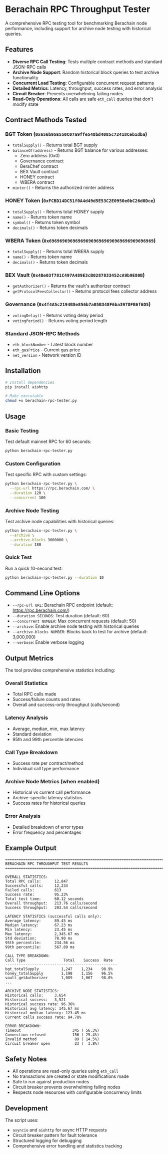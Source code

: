 # Berachain RPC Throughput Tester

A comprehensive RPC testing tool for benchmarking Berachain node performance, including support for archive node testing with historical queries.

## Features

- **Diverse RPC Call Testing**: Tests multiple contract methods and standard JSON-RPC calls
- **Archive Node Support**: Random historical block queries to test archive functionality
- **Concurrent Load Testing**: Configurable concurrent request patterns
- **Detailed Metrics**: Latency, throughput, success rates, and error analysis
- **Circuit Breaker**: Prevents overwhelming failing nodes
- **Read-Only Operations**: All calls are safe `eth_call` queries that don't modify state

## Contract Methods Tested

### BGT Token (`0x656b95E550C07a9ffe548bd4085c72418Ceb1dba`)
- `totalSupply()` - Returns total BGT supply
- `balanceOf(address)` - Returns BGT balance for various addresses:
  - Zero address (0x0)
  - Governance contract
  - BeraChef contract
  - BEX Vault contract
  - HONEY contract
  - WBERA contract
- `minter()` - Returns the authorized minter address

### HONEY Token (`0xFCBD14DC51f0A4d49d5E53C2E0950e0bC26d0Dce`)
- `totalSupply()` - Returns total HONEY supply
- `name()` - Returns token name
- `symbol()` - Returns token symbol
- `decimals()` - Returns token decimals

### WBERA Token (`0x6969696969696969696969696969696969696969`)
- `totalSupply()` - Returns total WBERA supply
- `name()` - Returns token name
- `decimals()` - Returns token decimals

### BEX Vault (`0x4Be03f781C497A489E3cB0287833452cA9b9E80B`)
- `getAuthorizer()` - Returns the vault's authorizer contract
- `getProtocolFeesCollector()` - Returns protocol fees collector address

### Governance (`0x4f4A5c2194B8e856b7a05B348F6ba3978FB6f6D5`)
- `votingDelay()` - Returns voting delay period
- `votingPeriod()` - Returns voting period length

### Standard JSON-RPC Methods
- `eth_blockNumber` - Latest block number
- `eth_gasPrice` - Current gas price
- `net_version` - Network version ID

## Installation

```bash
# Install dependencies
pip install aiohttp

# Make executable
chmod +x berachain-rpc-tester.py
```

## Usage

### Basic Testing

Test default mainnet RPC for 60 seconds:
```bash
python berachain-rpc-tester.py
```

### Custom Configuration

Test specific RPC with custom settings:
```bash
python berachain-rpc-tester.py \
  --rpc-url https://rpc.berachain.com/ \
  --duration 120 \
  --concurrent 100
```

### Archive Node Testing

Test archive node capabilities with historical queries:
```bash
python berachain-rpc-tester.py \
  --archive \
  --archive-blocks 3000000 \
  --duration 180
```

### Quick Test

Run a quick 10-second test:
```bash
python berachain-rpc-tester.py --duration 10
```

## Command Line Options

- `--rpc-url URL`: Berachain RPC endpoint (default: https://rpc.berachain.com/)
- `--duration SECONDS`: Test duration (default: 60)
- `--concurrent NUMBER`: Max concurrent requests (default: 50)
- `--archive`: Enable archive node testing with historical queries
- `--archive-blocks NUMBER`: Blocks back to test for archive (default: 3,000,000)
- `--verbose`: Enable verbose logging

## Output Metrics

The tool provides comprehensive statistics including:

### Overall Statistics
- Total RPC calls made
- Success/failure counts and rates
- Overall and success-only throughput (calls/second)

### Latency Analysis
- Average, median, min, max latency
- Standard deviation
- 95th and 99th percentile latencies

### Call Type Breakdown
- Success rate per contract/method
- Individual call type performance

### Archive Node Metrics (when enabled)
- Historical vs current call performance
- Archive-specific latency statistics
- Success rates for historical queries

### Error Analysis
- Detailed breakdown of error types
- Error frequency and percentages

## Example Output

```
================================================================================
BERACHAIN RPC THROUGHPUT TEST RESULTS
================================================================================

OVERALL STATISTICS:
Total RPC calls:      12,847
Successful calls:     12,234
Failed calls:         613
Success rate:         95.23%
Total test time:      60.12 seconds
Overall throughput:   213.76 calls/second
Success throughput:   203.54 calls/second

LATENCY STATISTICS (successful calls only):
Average latency:      89.45 ms
Median latency:       67.23 ms
Min latency:          23.45 ms
Max latency:          2,345.67 ms
Std deviation:        78.90 ms
95th percentile:      234.56 ms
99th percentile:      567.89 ms

CALL TYPE BREAKDOWN:
Call Type                 Total    Success  Rate    
--------------------------------------------------
bgt_totalSupply          1,247    1,234    98.9%
honey_totalSupply        1,198    1,156    96.5%
vault_getAuthorizer      1,089    1,067    98.0%
...

ARCHIVE NODE STATISTICS:
Historical calls:     3,654
Historical success:   3,521
Historical success rate: 96.36%
Historical avg latency: 145.67 ms
Historical median latency: 123.45 ms
Current calls success rate: 94.78%

ERROR BREAKDOWN:
Timeout                       345 ( 56.3%)
Connection refused            156 ( 25.4%)
Invalid method                 89 ( 14.5%)
Circuit breaker open           23 (  3.8%)
```

## Safety Notes

- All operations are read-only queries using `eth_call`
- No transactions are created or state modifications made
- Safe to run against production nodes
- Circuit breaker prevents overwhelming failing nodes
- Respects node resources with configurable concurrency limits

## Development

The script uses:
- `asyncio` and `aiohttp` for async HTTP requests
- Circuit breaker pattern for fault tolerance
- Structured logging for debugging
- Comprehensive error handling and statistics tracking
